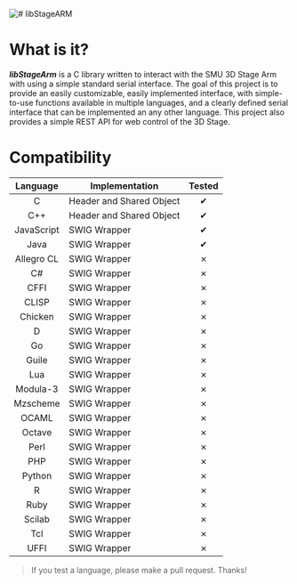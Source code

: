 ![# libStageARM](https://raw.githubusercontent.com/Thinkatron/libStageArm/master/libStageArm.png "libStageARm Logo")

# What is it?
  *__libStageArm__* is a C library written to interact with the SMU 3D Stage Arm with using a simple standard serial interface. The goal of this project is to provide an easily customizable, easily implemented interface, with simple-to-use functions available in multiple languages, and a clearly defined serial interface that can be implemented an any other language. This project also provides a simple REST API for web control of the 3D Stage.
# Compatibility
|Language        |Implementation          |Tested|
|:--------------:|------------------------|:----:|
|C               |Header and Shared Object|✔     |
|C++             |Header and Shared Object|✔     |
|JavaScript      |SWIG Wrapper            |✔     |
|Java            |SWIG Wrapper            |✔     |
|Allegro CL      |SWIG Wrapper            |✗     |
|C#              |SWIG Wrapper            |✗     |
|CFFI            |SWIG Wrapper            |✗     |
|CLISP           |SWIG Wrapper            |✗     |
|Chicken         |SWIG Wrapper            |✗     |
|D               |SWIG Wrapper            |✗     |
|Go              |SWIG Wrapper            |✗     |
|Guile           |SWIG Wrapper            |✗     |
|Lua             |SWIG Wrapper            |✗     |
|Modula-3        |SWIG Wrapper            |✗     |
|Mzscheme        |SWIG Wrapper            |✗     |
|OCAML           |SWIG Wrapper            |✗     |
|Octave          |SWIG Wrapper            |✗     |
|Perl            |SWIG Wrapper            |✗     |
|PHP             |SWIG Wrapper            |✗     |
|Python          |SWIG Wrapper            |✗     |
|R               |SWIG Wrapper            |✗     |
|Ruby            |SWIG Wrapper            |✗     |
|Scilab          |SWIG Wrapper            |✗     |
|Tcl             |SWIG Wrapper            |✗     |
|UFFI            |SWIG Wrapper            |✗     |
>If you test a language, please make a pull request. Thanks!
